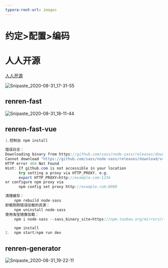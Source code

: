 ```yaml
---
typora-root-url: images
---
```


# 约定>配置>编码

# 人人开源

[人人开源](https://gitee.com/renrenio)

![Snipaste_2020-08-31_17-31-55](D:\Java_work\progect\尚硅谷-谷粒商城\开发文档\images\Snipaste_2020-08-31_17-31-55.jpg)





## renren-fast

![Snipaste_2020-08-31_18-11-44](/Snipaste_2020-08-31_18-11-44.jpg)

## renren-fast-vue

```java
1.控制台 npm install
```

```java
错误日志：
Downloading binary from https://github.com/sass/node-sass/releases/download/v4.9.0/win32-x64-79_binding.node
Cannot download "https://github.com/sass/node-sass/releases/download/v4.9.0/win32-x64-79_binding.node": 
HTTP error 404 Not Found
Hint: If github.com is not accessible in your location
      try setting a proxy via HTTP_PROXY, e.g.
      export HTTP_PROXY=http://example.com:1234
or configure npm proxy via
      npm config set proxy http://example.com:8080
```

```java
清理缓存：
	npm rebuild node-sass
卸载刚刚错误加载的资源：
	npm uninstall node-sass
使用淘宝镜像加载：
	npm i node-sass --sass_binary_site=https://npm.taobao.org/mirrors/node-sass/
```

```java
	npm install 
2.	npm start/npm run dev
```





## renren-generator



![Snipaste_2020-08-31_19-22-11](/Snipaste_2020-08-31_19-22-11.jpg) 





















